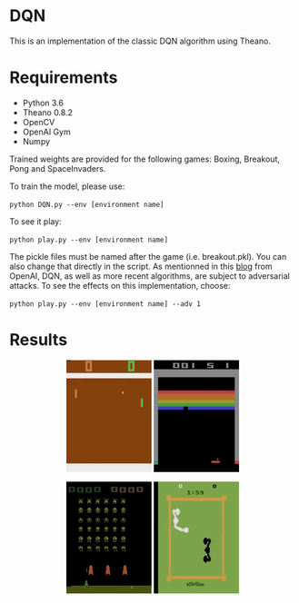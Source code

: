 # DQN


This is an implementation of the classic DQN algorithm using Theano. 

# Requirements

- Python 3.6
- Theano 0.8.2
- OpenCV
- OpenAI Gym
- Numpy

Trained weights are provided for the following games: Boxing, Breakout, Pong and SpaceInvaders. 

To train the model, please use:

`python DQN.py --env [environment name]`

To see it play:

`python play.py --env [environment name]`

The pickle files must be named after the game (i.e. breakout.pkl). You can also change that directly in the script.
As mentionned in this [blog](https://blog.openai.com/adversarial-example-research/) from OpenAI, DQN, as well as more recent algorithms, are subject to adversarial attacks. To see the effects on this implementation, choose:

`python play.py --env [environment name] --adv 1`

# Results


<p align="center" size="width 150">
  <img src="https://github.com/mklissa/DQN/blob/master/results/pong.gif" width="150"/>

  <img src="https://github.com/mklissa/DQN/blob/master/results/breakout.gif" width="150"/>
</p>
<p align="center" size="width 150">
  <img src="https://github.com/mklissa/DQN/blob/master/results/space.gif" width="150"/>

  <img src="https://github.com/mklissa/DQN/blob/master/results/boxing.gif" width="150"/>
</p>
